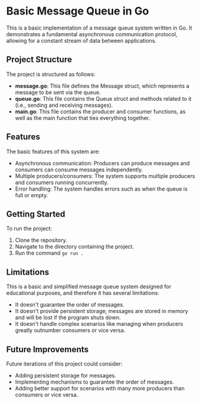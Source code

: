# Basic Message Queue in Go

This is a basic implementation of a message queue system written in Go. It demonstrates a fundamental asynchronous communication protocol, allowing for a constant stream of data between applications.

## Project Structure
The project is structured as follows:

* **message.go**: This file defines the Message struct, which represents a message to be sent via the queue.
* **queue.go**: This file contains the Queue struct and methods related to it (i.e., sending and receiving messages).
* **main.go**: This file contains the producer and consumer functions, as well as the main function that ties everything together.

## Features
The basic features of this system are:

* Asynchronous communication: Producers can produce messages and consumers can consume messages independently.
* Multiple producers/consumers: The system supports multiple producers and consumers running concurrently.
* Error handling: The system handles errors such as when the queue is full or empty.

## Getting Started
To run the project:

1. Clone the repository.
2. Navigate to the directory containing the project.
3. Run the command `go run .`

## Limitations
This is a basic and simplified message queue system designed for educational purposes, and therefore it has several limitations:

* It doesn't guarantee the order of messages.
* It doesn't provide persistent storage; messages are stored in memory and will be lost if the program shuts down.
* It doesn't handle complex scenarios like managing when producers greatly outnumber consumers or vice versa.

## Future Improvements
Future iterations of this project could consider:

* Adding persistent storage for messages.
* Implementing mechanisms to guarantee the order of messages.
* Adding better support for scenarios with many more producers than consumers or vice versa.